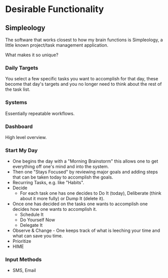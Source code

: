 # Desirable Functionality

## Simpleology
The software that works closest to how my brain functions is Simpleology, a little known project/task management application. 

What makes it so unique?

### Daily Targets
You select a few specific tasks you want to accomplish for that day, these become that day's targets and you no longer need to think about the rest of the task list.

### Systems
Essentially repeatable workflows.

### Dashboard
High level overview.

### Start My Day
- One begins the day with a "Morning Brainstorm" this allows one to get everything off one's mind and into the system.
- Then one "Stays Focused" by reviewing major goals and adding steps that can be taken today to accomplish the goals.
- Recurring Tasks, e.g. like "Habits".
- Decide
    - For each task one has one decides to Do It (today), Deliberate (think about it more fully) or Dump It (delete it).
- Once one has decided on the tasks one wants to accomplish one decides how one wants to accomplish it.
    - Schedule It
    - Do Yourself Now
    - Delegate It
- Observe & Change - One keeps track of what is leeching your time and what can save you time.
- Prioritize
 - HIME

### Input Methods
- SMS, Email
